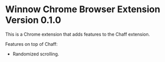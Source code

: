 Winnow Chrome Browser Extension
Version 0.1.0
=====

This is a Chrome extension that adds features to the Chaff extension.

Features on top of Chaff:
- Randomized scrolling.
